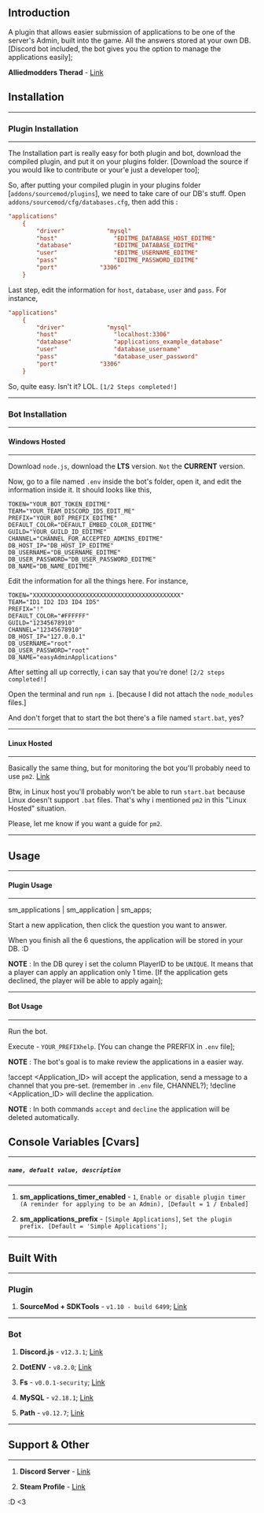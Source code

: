 ## Introduction

A plugin that allows easier submission of applications to  be one of the server's Admin, built into the game. All the answers stored at your own DB. [Discord bot included, the bot gives you the option to manage the applications easily];

**Alliedmodders Therad** - [Link](https://forums.alliedmods.net/showthread.php?p=2723503#post2723503)

## Installation

--------------
### Plugin Installation
--------------

The Installation part is really easy for both plugin and bot, download the compiled plugin, and put it on your plugins folder. [Download the source if you would like to contribute or your'e just a developer too];

So, after putting your compiled plugin in your plugins folder [``addons/sourcemod/plugins``], we need to take care of our DB's stuff. Open ```addons/sourcemod/cfg/databases.cfg```, then add this :

```cfg
"applications"
    {
        "driver"            "mysql"
        "host"                "EDITME_DATABASE_HOST_EDITME"
        "database"            "EDITME_DATABASE_EDITME"
        "user"                "EDITME_USERNAME_EDITME"
        "pass"                "EDITME_PASSWORD_EDITME"
        "port"            "3306"
    }
```

Last step, edit the information for ``host``, ``database``, ``user`` and ``pass``. For instance, 

```cfg
"applications"
    {
        "driver"            "mysql"
        "host"                "localhost:3306"
        "database"            "applications_example_database"
        "user"                "database_username"
        "pass"                "database_user_password"
        "port"            "3306"
    }
```

So, quite easy. Isn't it? LOL. ``[1/2 Steps completed!]``

--------------

### Bot Installation
--------------
#### Windows Hosted
--------------

Download ``node.js``, download the **LTS** version. ``Not`` the **CURRENT** version.

Now, go to a file named ``.env`` inside the bot's folder, open it, and edit the information inside it. It should looks like this,

```env
TOKEN="YOUR_BOT_TOKEN_EDITME"
TEAM="YOUR_TEAM_DISCORD_IDS_EDIT_ME"
PREFIX="YOUR_BOT_PREFIX_EDITME"
DEFAULT_COLOR="DEFAULT_EMBED_COLOR_EDITME"
GUILD="YOUR_GUILD_ID_EDITME"
CHANNEL="CHANNEL_FOR_ACCEPTED_ADMINS_EDITME"
DB_HOST_IP="DB_HOST_IP_EDITME"
DB_USERNAME="DB_USERNAME_EDITME"
DB_USER_PASSWORD="DB_USER_PASSWORD_EDITME"
DB_NAME="DB_NAME_EDITME"
```

Edit the information for all the things here. For instance, 

```env
TOKEN="XXXXXXXXXXXXXXXXXXXXXXXXXXXXXXXXXXXXXXXXXX"
TEAM="ID1 ID2 ID3 ID4 ID5"
PREFIX="!"
DEFAULT_COLOR="#FFFFFF"
GUILD="12345678910"
CHANNEL="12345678910"
DB_HOST_IP="127.0.0.1"
DB_USERNAME="root"
DB_USER_PASSWORD="root"
DB_NAME="easyAdminApplications"
```

After setting all up correctly, i can say that you're done! ``[2/2 steps completed!]``

Open the terminal and run ``npm i``. [because I did not attach the ``node_modules`` files.]

And don't forget that to start the bot there's a file named ``start.bat``, yes?

--------------
#### Linux Hosted
--------------

Basically the same thing, but for monitoring the bot you'll probably need to use ``pm2``. [Link](https://pm2.keymetrics.io)

Btw, in Linux host you'll probably won't be able to run ``start.bat`` because Linux doesn't support ``.bat`` files. That's why i mentioned ``pm2`` in this "Linux Hosted" situation.

Please, let me know if you want a guide for ``pm2``.

--------------

## Usage
--------------
#### Plugin Usage
--------------

sm_applications | sm_application | sm_apps;

Start a new application, then click the question you want to answer.

When you finish all the 6 questions, the application will be stored in your DB. :D

**NOTE** : In the DB qurey i set the column PlayerID to be ``UNIQUE``. It means that a player can apply an application only 1 time. [If the application gets declined, the player will be able to apply again];

--------------
#### Bot Usage
--------------

Run the bot.

Execute - ``YOUR_PREFIXhelp``. [You can change the PRERFIX in ``.env`` file];

**NOTE** : The bot's goal is to make review the applications in a easier way.

!accept <Application_ID> will accept the application, send a message to a channel that you pre-set. (remember in ``.env`` file, CHANNEL?);
!decline <Application_ID> will decline the application. 

**NOTE** : In both commands ``accept`` and ``decline`` the application will be deleted automatically.

## Console Variables [Cvars]
--------------

##### ``name, defualt value, description``
--------------

1. **sm_applications_timer_enabled** - ``1``, ``Enable or disable plugin timer (A reminder for applying to be an Admin), [Default = 1 / Enbaled]``

2. **sm_applications_prefix** - ``[Simple Applications]``, ``Set the plugin prefix. [Default = 'Simple Applications'];``

--------------

## Built With
--------------
### Plugin

1. **SourceMod + SDKTools** - ``v1.10 - build 6499``; [Link](https://www.sourcemod.net)

--------------
### Bot

1. **Discord.js** - ``v12.3.1``;  [Link](https://discord.js.org)

2. **DotENV** - ``v8.2.0``;  [Link](https://www.npmjs.com/package/dotenv)

3. **Fs** - ``v0.0.1-security``;  [Link](https://www.npmjs.com/package/fs)

4. **MySQL** - ``v2.18.1``;  [Link](https://www.npmjs.com/package/mysql)

5. **Path** - ``v0.12.7``;  [Link](https://www.npmjs.com/package/path)

--------------

## Support & Other

--------------

1. **Discord Server** - [Link](https://discord.gg/RGVxE57sVX)

2. **Steam Profile** - [Link](https://steamcommunity.com/id/hirbosh/)

:D <3
